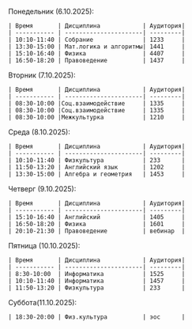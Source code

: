 Понедельник (6.10.2025):
    
    | Время       | Дисциплина            | Аудитория|
    | ----------- | ----------------------| ---------|
    | 10:10-11:40 | Собрание              | 1233     |
    | 13:30-15:00 | Мат.логика и алгоритмы| 1441     |
    | 15:10-16:40 | Физика                | 4407     |
    | 16:50-18:20 | Правоведение          | 1437     |

Вторник (7.10.2025):
    
    | Время       | Дисциплина            | Аудитория|
    | ----------- | ----------------------| ---------|
    | 08:30-10:00 |Соц.взаимодействие     | 1335     |
    | 08:30-10:00 |Соц.взаимодействие     | 1335     |
    | 08:30-10:00 |Межкультурка           | 1210     |

Среда (8.10.2025):
    
    | Время       | Дисциплина            | Аудитория|
    | ----------- | ----------------------| ---------|
    | 10:10-11:40 | Физкультура           | 233      |
    | 11:50-13:20 | Английский язык       | 1202     |
    | 13:30-15:00 | Алгебра и геометрия   | 1453     |

Четверг (9.10.2025):
    
    | Время       | Дисциплина            | Аудитория|
    | ----------- | ----------------------| ---------|
    | 15:10-16:40 | Английский            | 1405     |
    | 16:50-18:20 | Физика                | 1601     |
    | 20:10-21:30 | Правоведение          | вебинар  |

Пятница (10.10.2025):
    
    | Время       | Дисциплина            | Аудитория|
    | ----------- | ----------------------| ---------|
    | 8:30-10:00  | Информатика           | 1525     |
    | 10:10-11:40 | Информатика           | 1457     |
    | 11:50-13:20 | Физкультура           | 233      |
    
 Суббота(11.10.2025):   
    
    | 18:30-20:00 | Физ.культура          | эос      |